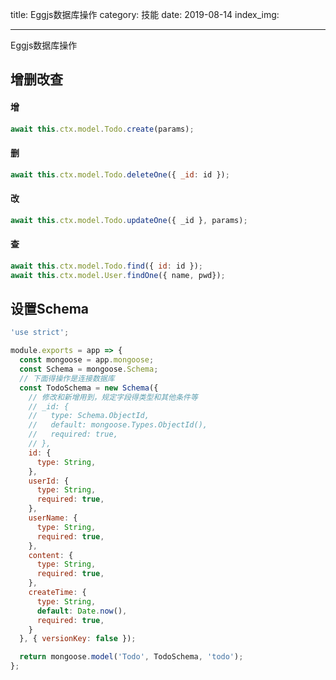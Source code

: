 title: Eggjs数据库操作
category: 技能
date: 2019-08-14
index_img: 

---

Eggjs数据库操作

<!--more-->

## 增删改查

#### 增

```js
await this.ctx.model.Todo.create(params);
```

####  删

```js
await this.ctx.model.Todo.deleteOne({ _id: id });
```



#### 改

```js
await this.ctx.model.Todo.updateOne({ _id }, params);
```



#### 查

```js
await this.ctx.model.Todo.find({ id: id });
await this.ctx.model.User.findOne({ name, pwd});
```





## 设置Schema

```js
'use strict';

module.exports = app => {
  const mongoose = app.mongoose;
  const Schema = mongoose.Schema;
  // 下面得操作是连接数据库
  const TodoSchema = new Schema({
    // 修改和新增用到，规定字段得类型和其他条件等
    // _id: {
    //   type: Schema.ObjectId,
    //   default: mongoose.Types.ObjectId(),
    //   required: true,
    // },
    id: {
      type: String,
    },
    userId: {
      type: String,
      required: true,
    },
    userName: {
      type: String,
      required: true,
    },
    content: {
      type: String,
      required: true,
    },
    createTime: {
      type: String,
      default: Date.now(),
      required: true,
    }
  }, { versionKey: false });

  return mongoose.model('Todo', TodoSchema, 'todo');
};
```

